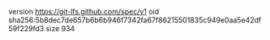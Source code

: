 version https://git-lfs.github.com/spec/v1
oid sha256:5b8dec7de657b6b6b946f7342fa67f86215501835c949e0aa5e42df59f229fd3
size 934
